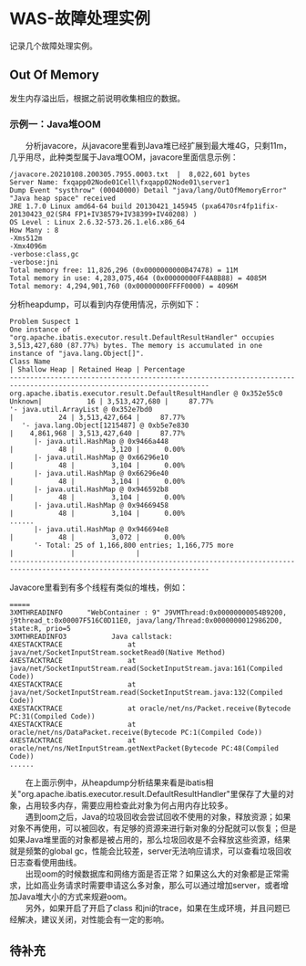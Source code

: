 # WAS-故障处理实例
记录几个故障处理实例。
## Out Of Memory
发生内存溢出后，根据之前说明收集相应的数据。
### 示例一：Java堆OOM
&#8195;&#8195;分析javacore，从javacore里看到Java堆已经扩展到最大堆4G，只剩11m，几乎用尽，此种类型属于Java堆OOM，javacore里面信息示例：
```
/javacore.20210108.200305.7955.0003.txt  |  8,022,601 bytes
Server Name: fxqapp02Node01Cell\fxqapp02Node01\server1
Dump Event "systhrow" (00040000) Detail "java/lang/OutOfMemoryError" "Java heap space" received
JRE 1.7.0 Linux amd64-64 build 20130421_145945 (pxa6470sr4fp1ifix-20130423_02(SR4 FP1+IV38579+IV38399+IV40208) )
OS Level : Linux 2.6.32-573.26.1.el6.x86_64
How Many : 8
-Xms512m
-Xmx4096m
-verbose:class,gc
-verbose:jni
Total memory free: 11,826,296 (0x0000000000B47478) = 11M
Total memory in use: 4,283,075,464 (0x00000000FF4A8B88) = 4085M
Total memory: 4,294,901,760 (0x00000000FFFF0000) = 4096M
```
分析heapdump​，可以看到内存使用情况，示例如下：
```
Problem Suspect 1
One instance of "org.apache.ibatis.executor.result.DefaultResultHandler" occupies 3,513,427,680 (87.77%) bytes. The memory is accumulated in one instance of "java.lang.Object[]".
Class Name                                                                 | Shallow Heap | Retained Heap | Percentage
-----------------------------------------------------------------------------------------------------------------------
org.apache.ibatis.executor.result.DefaultResultHandler @ 0x352e55c0 Unknown|           16 | 3,513,427,680 |     87.77%
'- java.util.ArrayList @ 0x352e7bd0                                        |           24 | 3,513,427,664 |     87.77%
   '- java.lang.Object[1215487] @ 0xb5e7e830                               |    4,861,968 | 3,513,427,640 |     87.77%
      |- java.util.HashMap @ 0x9466a448                                    |           48 |         3,120 |      0.00%
      |- java.util.HashMap @ 0x66296e10                                    |           48 |         3,104 |      0.00%
      |- java.util.HashMap @ 0x66296e40                                    |           48 |         3,104 |      0.00%
      |- java.util.HashMap @ 0x946592b8                                    |           48 |         3,104 |      0.00%
      |- java.util.HashMap @ 0x94669458                                    |           48 |         3,104 |      0.00%
......
      |- java.util.HashMap @ 0x946694e8                                    |           48 |         3,072 |      0.00%
      '- Total: 25 of 1,166,800 entries; 1,166,775 more                    |              |               |  
-----------------------------------------------------------------------------------------------------------------------
```
Javacore里看到有多个线程有类似的堆栈，例如：​
```
=====
3XMTHREADINFO      "WebContainer : 9" J9VMThread:0x00000000054B9200, j9thread_t:0x00007F516C0D11E0, java/lang/Thread:0x00000000129862D0, state:R, prio=5
3XMTHREADINFO3           Java callstack:
4XESTACKTRACE                at java/net/SocketInputStream.socketRead0(Native Method)
4XESTACKTRACE                at java/net/SocketInputStream.read(SocketInputStream.java:161(Compiled Code))
4XESTACKTRACE                at java/net/SocketInputStream.read(SocketInputStream.java:132(Compiled Code))
4XESTACKTRACE                at oracle/net/ns/Packet.receive(Bytecode PC:31(Compiled Code))
4XESTACKTRACE                at oracle/net/ns/DataPacket.receive(Bytecode PC:1(Compiled Code))
4XESTACKTRACE                at oracle/net/ns/NetInputStream.getNextPacket(Bytecode PC:48(Compiled Code))
......
```
&#8195;&#8195;在上面示例中，从heapdump分析结果来看是ibatis​相关"org.apache.ibatis.executor.result.DefaultResultHandler"里保存了大量的对象，占用较多内存，需要应用检查此对象为何占用内存比较多。       
&#8195;&#8195;遇到oom之后，Java的垃圾回收会尝试回收不使用的对象，释放资源；如果对象不再使用，可以被回收，有足够的资源来进行新对象的分配就可以恢复；但是如果Java堆里面的对象都是被占用的，那么垃圾回收是不会释放这些资源，​结果就是频繁的global gc，性能会比较差，server无法响应请求，可以查看垃圾回收日志查看使用曲线。       
​&#8195;&#8195;出现oom的时候数据库和网络方面是否正常？如果这么大的对象都是正常需求，比如高业务请求时需要申请这么多对象，那么可以通过增加server，或者增加Java堆大小的方式来规避oom。​    
&#8195;&#8195;另外，如果开启了开启了class 和jni的trace，如果在生成环境，并且问题已经解决，建议关闭，对性能会有一定的影响。​

## 待补充
